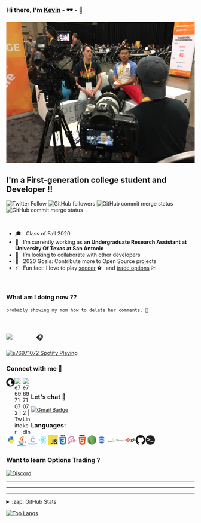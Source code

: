 ### Hi there, I'm [Kevin] - 🕶 -  👋




<img src="https://github.com/e76971072/e76971072/blob/master/344565A4-EC1C-4BDE-B438-C6908A82F1CF.jpeg" alt="drawing" height="10%" width="100%" />


## I'm a First-generation college student and Developer !!
![Twitter Follow](https://img.shields.io/twitter/follow/nguyenbaoan1?style=social)
![GitHub followers](https://img.shields.io/github/followers/e76971072?style=social)
![GitHub commit merge status](https://img.shields.io/github/commit-status/e76971072/Final-Project-Game/KevinBranch/1914f3a21cd0402cd92807d9dc488e17f93e3131)
![GitHub commit merge status](https://img.shields.io/github/commit-status/e76971072/Trade-Smarter-Platform/master/42712d63b6c2c5925b73032421a1bb4ff71954df)


<br/>

- 🎓  &nbsp; Class of Fall 2020
- 🏫  &nbsp; I’m currently working as <b> an Undergraduate Research Assistant at  University Of Texas at San Antonio </b>
- 👯  &nbsp; I’m looking to collaborate with other developers 
- 🥅  &nbsp; 2020 Goals: Contribute more to Open Source projects
- ⚡  &nbsp;  Fun fact: I love to play [soccer] ⚽️  &nbsp;  and [trade options]  💹

<br/>

### What am I doing now ??
 
 ```css
 probably showing my mom how to delete her comments. 🤦
 
 ```

<br/>

### 🎧 <img align="left" alt=" " width="80px" src="https://img.shields.io/badge/spotify-%231ED760.svg?&style=for-the-badge&logo=spotify&logoColor=white"/>

[<img src="https://spotify-playing-myg9ovi23.vercel.app/api/spotify" alt="e76971072 Spotify Playing" width="350" />](https://open.spotify.com/user/e769710)
<br/>


### Connect with me 🤝


[<img align="left" target="_blank" alt="kevinnguyen.team" width="22px" src="https://raw.githubusercontent.com/iconic/open-iconic/master/svg/globe.svg" />][website]
[<img align="left" target="_blank"  alt="e76971072 | Twitter" width="22px" src="https://cdn.jsdelivr.net/npm/simple-icons@v3/icons/twitter.svg" />][twitter]
[<img align="left" target="_blank"  alt="e76971072 | LinkedIn" width="22px" src="https://cdn.jsdelivr.net/npm/simple-icons@v3/icons/linkedin.svg" />][linkedin]

<br />

### Let's chat 📩 

[![Gmail Badge](https://img.shields.io/badge/-Talk??style=flat&logo=Gmail&logoColor=white&link=mailto:an.nguyen1197@gmail.com)](mailto:an.nguyen1197@gmail.com)
<br/>


### Languages:




<img align="left" alt="Python" width="26px" src="https://raw.githubusercontent.com/github/explore/80688e429a7d4ef2fca1e82350fe8e3517d3494d/topics/python/python.png"/>


<img align="left" alt="Java" width="30px" src="https://raw.githubusercontent.com/github/explore/80688e429a7d4ef2fca1e82350fe8e3517d3494d/topics/java/java.png"/>

<img align="left" alt="C" width="30px" src="https://raw.githubusercontent.com/github/explore/80688e429a7d4ef2fca1e82350fe8e3517d3494d/topics/c/c.png"/>

<img align="left" alt="React" width="26px" src="https://raw.githubusercontent.com/github/explore/80688e429a7d4ef2fca1e82350fe8e3517d3494d/topics/react/react.png" />

<img align="left" alt="JavaScript" width="26px" src="https://raw.githubusercontent.com/github/explore/80688e429a7d4ef2fca1e82350fe8e3517d3494d/topics/javascript/javascript.png" />



<img align="left" alt="CSS3" width="26px" src="https://raw.githubusercontent.com/github/explore/80688e429a7d4ef2fca1e82350fe8e3517d3494d/topics/css/css.png" />

<img align="left" alt="Sass" width="26px" src="https://raw.githubusercontent.com/github/explore/80688e429a7d4ef2fca1e82350fe8e3517d3494d/topics/sass/sass.png" />



<img align="left" alt="HTML5" width="26px" src="https://raw.githubusercontent.com/github/explore/80688e429a7d4ef2fca1e82350fe8e3517d3494d/topics/html/html.png" />


<img align="left" alt="Node.js" width="26px" src="https://raw.githubusercontent.com/github/explore/80688e429a7d4ef2fca1e82350fe8e3517d3494d/topics/nodejs/nodejs.png" />

<img align="left" alt="SQL" width="26px" src="https://raw.githubusercontent.com/github/explore/80688e429a7d4ef2fca1e82350fe8e3517d3494d/topics/sql/sql.png" />

<img align="left" alt="MySQL" width="26px" src="https://raw.githubusercontent.com/github/explore/80688e429a7d4ef2fca1e82350fe8e3517d3494d/topics/mysql/mysql.png" />

<img align="left" alt="MongoDB" width="26px" src="https://raw.githubusercontent.com/github/explore/80688e429a7d4ef2fca1e82350fe8e3517d3494d/topics/mongodb/mongodb.png" />

<img align="left" alt="Git" width="26px" src="https://raw.githubusercontent.com/github/explore/80688e429a7d4ef2fca1e82350fe8e3517d3494d/topics/git/git.png" />

<img align="left" alt="GitHub" width="26px" src="https://raw.githubusercontent.com/github/explore/78df643247d429f6cc873026c0622819ad797942/topics/github/github.png" />

<img align="left" alt="Terminal" width="26px" src="https://raw.githubusercontent.com/github/explore/80688e429a7d4ef2fca1e82350fe8e3517d3494d/topics/terminal/terminal.png" />

<br />
<br />



### Want to learn Options Trading ?
[![Discord](https://img.shields.io/discord/729552489602351114?style=for-the-badge)](https://discord.gg/vmh6gKU)


---



---



---



<details>
  <summary>:zap: GitHub Stats</summary>

  ![Kevin's github stats](https://github-readme-stats.vercel.app/api?username=e76971072&show_icons=true&theme=react)

</details>




[![Top Langs](https://github-readme-stats.vercel.app/api/top-langs/?username=e76971072&layout=compact)](https://github.com/e76971072/e76971072)


[website]: https://kevinnguyen.team
[course]: http://vsCodeHero.com
[twitter]: https://twitter.com/nguyenbaoan1
[linkedin]: https://www.linkedin.com/in/kevin-nguyen-222904127/
[soccer]:   https://www.facebook.com/Austin-Fusion-FC-310791971273/?ref=page_internal
[trade options]:   https://thetagang.com/e76971072
[Kevin]: https://kevinnguyen.team

